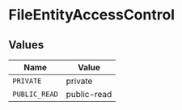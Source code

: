# FileEntityAccessControl


## Values

| Name          | Value         |
| ------------- | ------------- |
| `PRIVATE`     | private       |
| `PUBLIC_READ` | public-read   |